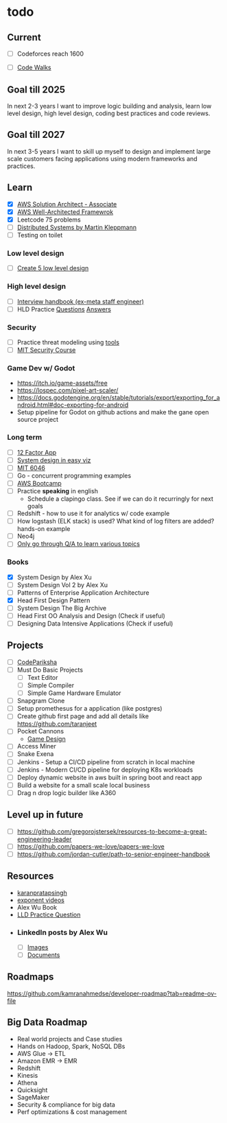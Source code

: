 # todo

## Current

- [ ] Codeforces reach 1600
- [ ] [Code Walks](https://www.youtube.com/playlist?list=PLrhzvIcii6GOJwiBjCRX_s0owE91KLtgu)


## Goal till 2025
In next 2-3 years I want to improve logic building and analysis, learn low level design, high level design, coding best practices and code reviews.

## Goal till 2027
In next 3-5 years I want to skill up myself to design and implement large scale customers facing applications using modern frameworks and practices.

## Learn
  - [x] [AWS Solution Architect - Associate](https://www.credly.com/badges/4d30b63f-827f-4e8e-a073-fdca5e94f5c2/linked_in_profile)
  - [x] [AWS Well-Architected Framewrok](https://docs.aws.amazon.com/wellarchitected/latest/framework/welcome.html)
  - [x] Leetcode 75 problems
  - [ ] [Distributed Systems by Martin Kleppmann](https://youtube.com/playlist?list=PLeKd45zvjcDFUEv_ohr_HdUFe97RItdiB&feature=shared)
  - [ ] Testing on toilet

### Low level design
  - [ ] [Create 5 low level design](https://github.com/naman09/todo/blob/main/design.md)

### High level design
- [ ] [Interview handbook (ex-meta staff engineer)](https://www.techinterviewhandbook.org/software-engineering-interview-guide/)
- [ ] HLD Practice [Questions](https://github.com/naman09/todo/blob/main/design.md) [Answers](https://github.com/ashishps1/awesome-system-design-resources?tab=readme-ov-file)

### Security
  - [ ] Practice threat modeling using [tools](https://online.visual-paradigm.com/diagrams/features/threat-modeling-tool/)
  - [ ] [MIT Security Course](https://www.youtube.com/playlist?list=PLUl4u3cNGP62K2DjQLRxDNRi0z2IRWnNh)

### Game Dev w/ Godot
  - https://itch.io/game-assets/free
  - https://lospec.com/pixel-art-scaler/
  - https://docs.godotengine.org/en/stable/tutorials/export/exporting_for_android.html#doc-exporting-for-android
  - Setup pipeline for Godot on github actions and make the gane open source project

  ### Long term
  - [ ] [12 Factor App](https://12factor.net/)
  - [ ] [System design in easy viz](https://github.com/ByteByteGoHq/system-design-101)
  - [ ] [MIT 6046](https://www.youtube.com/playlist?list=PLUl4u3cNGP6317WaSNfmCvGym2ucw3oGp)
  - [ ] Go - concurrent programming examples
  - [ ] [AWS Bootcamp](https://youtu.be/zA8guDqfv40?feature=shared)
  - [ ] Practice **speaking** in english
    - Schedule a clapingo class. See if we can do it recurringly for next goals
  - [ ] Redshift - how to use it for analytics w/ code example
  - [ ] How logstash (ELK stack) is used? What kind of log filters are added? hands-on example
  - [ ] Neo4j
  - [ ] [Only go through Q/A to learn various topics](https://github.com/bregman-arie/devops-exercises?tab=readme-ov-file#operating-system)
  
### Books
  - [x] System Design by Alex Xu
  - [ ] System Design Vol 2 by Alex Xu
  - [ ] Patterns of Enterprise Application Architecture
  - [x] Head First Design Pattern
  - [ ] System Design The Big Archive
  - [ ] Head First OO Analysis and Design (Check if useful)
  - [ ] Designing Data Intensive Applications (Check if useful)

## Projects
- [ ] [CodePariksha](https://github.com/naman09/CodePariksha)
- [ ] Must Do Basic Projects
  - [ ] Text Editor
  - [ ] Simple Compiler
  - [ ] Simple Game Hardware Emulator
- [ ] Snapgram Clone
- [ ] Setup promethesus for a application (like postgres)
- [ ] Create github first page and add all details like https://github.com/taranjeet
- [ ] Pocket Cannons
  - [Game Design](https://docs.google.com/document/d/19E7D5ehD7H2gMnAsWDlhHeKCa2GF0cEnpj66-2CyTQA/edit)
- [ ] Access Miner
- [ ] Snake Exena
- [ ] Jenkins - Setup a CI/CD pipeline from scratch in local machine
- [ ] Jenkins - Modern CI/CD pipeline for deploying K8s workloads
- [ ] Deploy dynamic website in aws built in spring boot and react app
- [ ] Build a website for a small scale local business
- [ ] Drag n drop logic builder like A360

## Level up in future
- [ ] https://github.com/gregorojstersek/resources-to-become-a-great-engineering-leader
- [ ] https://github.com/papers-we-love/papers-we-love
- [ ] https://github.com/jordan-cutler/path-to-senior-engineer-handbook

## Resources
- [karanpratapsingh](https://github.com/karanpratapsingh/system-design)
- [exponent videos](https://www.youtube.com/playlist?list=PLrtCHHeadkHp92TyPt1Fj452_VGLipJnL)
- Alex Wu Book
- [LLD Practice Question](https://github.com/ashishps1/awesome-low-level-design/tree/main)
- ### LinkedIn posts by Alex Wu
  - [ ] [Images](https://www.linkedin.com/in/alexxubyte/recent-activity/images/)
  - [ ] [Documents](https://www.linkedin.com/in/alexxubyte/recent-activity/documents/)

## Roadmaps
https://github.com/kamranahmedse/developer-roadmap?tab=readme-ov-file

## Big Data Roadmap
-  Real world projects and Case studies
-  Hands on Hadoop, Spark, NoSQL DBs
-  AWS Glue -> ETL
-  Amazon EMR -> EMR
-  Redshift
-  Kinesis
-  Athena
-  Quicksight
-  SageMaker
-  Security & compliance for big data
-  Perf optimizations & cost management
